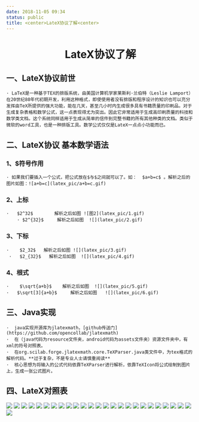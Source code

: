 ```yaml
---
date: 2018-11-05 09:34
status: public
title: <center>LateX协议了解<center>
---
```


# <center>LateX协议了解<center>
## 一、LateX协议前世
    · LaTeX是一种基于ΤΕΧ的排版系统，由美国计算机学家莱斯利·兰伯特（Leslie Lamport）在20世纪80年代初期开发，利用这种格式，即使使用者没有排版和程序设计的知识也可以充分发挥由TeX所提供的强大功能，能在几天，甚至几小时内生成很多具有书籍质量的印刷品。对于生成复杂表格和数学公式，这一点表现得尤为突出。因此它非常适用于生成高印刷质量的科技和数学类文档。这个系统同样适用于生成从简单的信件到完整书籍的所有其他种类的文档。类似于微软的word工具，也是一种排版工具。数学公式仅仅是LateX一点点小功能而已。
## 二、LateX协议 基本数学语法
### 1、$符号作用
    · 如果我们要插入一个公式，把公式放在$与$之间就可以了。如：  $a+b=c$ 。解析之后的图片如图：![a+b=c](latex_pic/a+b=c.gif)
### 2、上标
    ·   $2^32$        解析之后如图 ![图2](latex_pic/1.gif)
        · $2^{32}$     解析之后如图  ![](latex_pic/2.gif)
### 3、下标
    ·    $2_32$   解析之后如图 ![](latex_pic/3.gif)
     ·   $2_{32}$   解析之后如图  ![](latex_pic/4.gif)
### 4、根式
    ·    $\sqrt{a+b}$    解析之后如图  ![](latex_pic/5.gif)
    ·   $\sqrt[3]{a+b}$     解析之后如图   ![](latex_pic/6.gif)
## 三、Java实现
    ·  java实现开源库为jlatexmath，[github传送门](https://github.com/opencollab/jlatexmath)
    ·  在（java代码为resource文件夹，android代码为assets文件夹）资源文件夹中，有xml的符号对照表。
    ·  在org.scilab.forge.jlatexmath.core.TeXParser.java类文件中，为tex格式的解析代码。**过于复杂，不是专业人士请慎重阅读**
    ·  核心思想为将输入的公式代码依靠TeXParser进行解析，依靠TeXIcon将公式绘制到图片上，生成一张公式图片。
## 四、LateX对照表
![](latex_pic/7.jpg)
![](latex_pic/8.jpg)
![](latex_pic/9.jpg)
![](latex_pic/10.jpg)
![](latex_pic/11.jpg)
![](latex_pic/12.jpg)
![](latex_pic/13.jpg)
![](latex_pic/14.jpg)
![](latex_pic/15.jpg)
![](latex_pic/16.jpg)
![](latex_pic/17.jpg)
![](latex_pic/18.jpg)
![](latex_pic/19.jpg)
![](latex_pic/20.jpg)
![](latex_pic/21.jpg)
![](latex_pic/22.jpg)
![](latex_pic/23.jpg)
![](latex_pic/24.jpg)
![](latex_pic/25.jpg)
![](latex_pic/26.jpg)
![](latex_pic/27.jpg)
![](latex_pic/28.jpg)
![](latex_pic/29.jpg)
![](latex_pic/30.jpg)
![](latex_pic/31.jpg)
![](latex_pic/32.jpg)